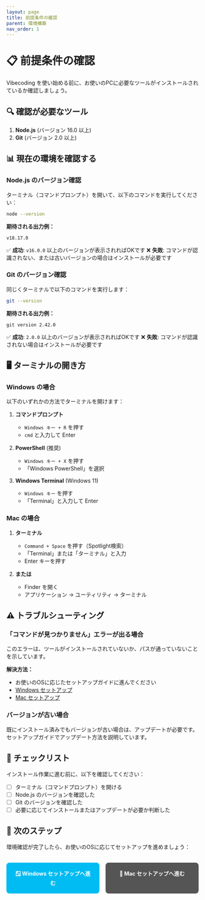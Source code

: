 ```yaml
---
layout: page
title: 前提条件の確認
parent: 環境構築
nav_order: 1
---
```


# 📋 前提条件の確認

Vibecoding を使い始める前に、お使いのPCに必要なツールがインストールされているか確認しましょう。

## 🔍 確認が必要なツール

1. **Node.js** (バージョン 16.0 以上)
2. **Git** (バージョン 2.0 以上)

## 📊 現在の環境を確認する

### Node.js のバージョン確認

ターミナル（コマンドプロンプト）を開いて、以下のコマンドを実行してください：

```bash
node --version
```

**期待される出力例：**
```
v18.17.0
```

✅ **成功**: `v16.0.0` 以上のバージョンが表示されればOKです
❌ **失敗**: コマンドが認識されない、または古いバージョンの場合はインストールが必要です

### Git のバージョン確認

同じくターミナルで以下のコマンドを実行します：

```bash
git --version
```

**期待される出力例：**
```
git version 2.42.0
```

✅ **成功**: `2.0.0` 以上のバージョンが表示されればOKです
❌ **失敗**: コマンドが認識されない場合はインストールが必要です

## 🖥️ ターミナルの開き方

### Windows の場合

以下のいずれかの方法でターミナルを開けます：

1. **コマンドプロンプト**
   - `Windows キー + R` を押す
   - `cmd` と入力して Enter

2. **PowerShell** (推奨)
   - `Windows キー + X` を押す
   - 「Windows PowerShell」を選択

3. **Windows Terminal** (Windows 11)
   - `Windows キー` を押す
   - 「Terminal」と入力して Enter

### Mac の場合

1. **ターミナル**
   - `Command + Space` を押す（Spotlight検索）
   - 「Terminal」または「ターミナル」と入力
   - Enter キーを押す

2. **または**
   - Finder を開く
   - アプリケーション → ユーティリティ → ターミナル

## ⚠️ トラブルシューティング

### 「コマンドが見つかりません」エラーが出る場合

このエラーは、ツールがインストールされていないか、パスが通っていないことを示しています。

**解決方法：**
- お使いのOSに応じたセットアップガイドに進んでください
- [Windows セットアップ](/getting-started/windows-setup)
- [Mac セットアップ](/getting-started/mac-setup)

### バージョンが古い場合

既にインストール済みでもバージョンが古い場合は、アップデートが必要です。セットアップガイドでアップデート方法を説明しています。

## 📝 チェックリスト

インストール作業に進む前に、以下を確認してください：

- [ ] ターミナル（コマンドプロンプト）を開ける
- [ ] Node.js のバージョンを確認した
- [ ] Git のバージョンを確認した
- [ ] 必要に応じてインストールまたはアップデートが必要か判断した

## 🎯 次のステップ

環境確認が完了したら、お使いのOSに応じてセットアップを進めましょう：

<div class="navigation-buttons">
  <a href="{{ site.baseurl }}/getting-started/windows-setup" class="os-button windows">
    🪟 Windows セットアップへ進む
  </a>
  <a href="{{ site.baseurl }}/getting-started/mac-setup" class="os-button mac">
    🍎 Mac セットアップへ進む
  </a>
</div>

<style>
.navigation-buttons {
  display: flex;
  gap: 1rem;
  margin: 2rem 0;
  flex-wrap: wrap;
}

.os-button {
  flex: 1;
  min-width: 200px;
  padding: 1rem;
  text-align: center;
  border: 2px solid #ddd;
  border-radius: 8px;
  text-decoration: none;
  transition: all 0.3s;
  font-weight: bold;
}

.os-button.windows {
  background-color: #00bcf2;
  color: white;
  border-color: #00bcf2;
}

.os-button.windows:hover {
  background-color: #0099cc;
}

.os-button.mac {
  background-color: #555;
  color: white;
  border-color: #555;
}

.os-button.mac:hover {
  background-color: #333;
}
</style>